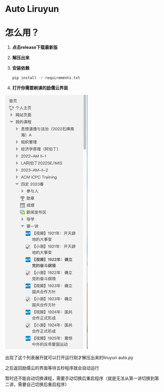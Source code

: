 # Auto Liruyun

# 怎么用？

1. **点击release下载最新版**
2. **解压出来**
3. **安装依赖**
    
    ```bash
    pip install -r requirements.txt
    ```
4. **打开你需要刷课的励儒云界面**

![Untitled](rm/Auto%20Liruyun%20d2155b059dc64bd5bd93692de0192b51/Untitled.png)

出现了这个列表展开就可以打开运行刚才解压出来的liruyun auto.py

之后返回励儒云的界面等待五秒程序就会自动运行

暂时还不能自动切换课程，需要手动切换后重启程序（就是无法从第一讲切换到第二讲，需要自己切换后重启程序）

